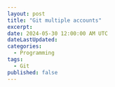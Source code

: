 ```yaml
---
layout: post
title: "Git multiple accounts"
excerpt: 
date: 2024-05-30 12:00:00 AM UTC
dateLastUpdated:
categories:
  - Programming
tags: 
  - Git
published: false
---
```

